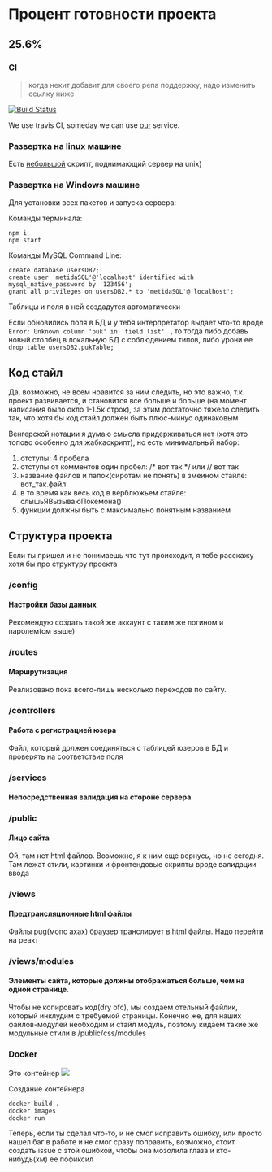 # Процент готовности проекта

## 25.6%

### CI

>когда некит добавит для своего репа поддержку, надо изменить ссылку ниже

[![Build Status](https://travis-ci.com/Sapfir0/metida.svg?branch=master)](https://travis-ci.com/Sapfir0/metida)

We use travis CI, someday we can use [our](https://github.com/Sapfir0/pyCI) service.


### Развертка на linux машине

Есть [небольшой](https://github.com/Sapfir0/scriptForOurLife/tree/master/deploymentMetida) скрипт, поднимающий сервер на unix)

### Развертка на Windows машине

Для установки всех пакетов и запуска сервера:

Команды терминала:

    npm i
    npm start

Команды MySQL Command Line:

    create database usersDB2; 
    create user 'metidaSQL'@'localhost' identified with mysql_native_password by '123456';
    grant all privileges on usersDB2.* to 'metidaSQL'@'localhost';

Таблицы и поля в ней создадутся автоматически

Если обновились поля в БД и у тебя интерпретатор выдает что-то вроде 
<code>Error: Unknown column 'puk' in 'field list' </code> , то тогда либо добавь новый столбец в локальную БД с соблюдением типов, либо урони ее
<code>drop table usersDB2.pukTable; </code> 

## Код стайл

<p> Да, возможно, не всем нравится за ним следить, но это важно, т.к. проект развивается, и становится все больше и больше (на момент написания было окло 1-1.5к строк), за этим достаточно тяжело следить так, что хотя бы код стайл должен быть плюс-минус одинаковым
<p> Венгерской нотации я думаю смысла придерживаться нет (хотя это топово особенно для жабкаскрипт), но есть минимальный набор:

1. отступы: 4 пробела
1. отступы от комментов один пробел: /* вот так */ или // вот так 
2. название файлов и папок(сиротам не понять) в змеином стайле: вот_так.файл
3. в то время как весь код в верблюжьем стайле: слышьЯВызываюПокемона()
4. функции должны быть с максимально понятным названием 


## Структура проекта

Если ты пришел и не понимаешь что тут происходит, я тебе расскажу хотя бы про структуру проекта

### /config

#### Настройки базы данных

Рекомендую создать такой же аккаунт с таким же логином и паролем(см выше)

### /routes

#### Маршрутизация

Реализовано пока всего-лишь несколько переходов по сайту.

### /controllers

#### Работа с регистрацией юзера

Файл, который должен соединяться с таблицей юзеров в БД и проверять на соответствие поля

### /services

#### Непосредственная валидация на стороне сервера

### /public

#### Лицо сайта

Ой, там нет html файлов. Возможно, я к ним еще вернусь, но не сегодня. Там лежат стили, картинки и фронтендовые скрипты вроде валидации ввода

### /views

#### Предтрансляционные html файлы

Файлы pug(мопс ахах) браузер транслирует в html файлы. Надо перейти на реакт

### /views/modules

#### Элементы сайта, которые должны отображаться больше, чем на одной странице.

Чтобы не копировать код(dry ofc), мы создаем отельный файлик, который инклудим с требуемой страницы. Конечно же, для наших файлов-модулей необходим и стайл модуль, поэтому кидаем такие же модульные стили в /public/css/modules

### Docker

Это контейнер ![](https://im0-tub-ru.yandex.net/i?id=9c8143a2c07d5d1b78dbad9b2567a6ae-l&n=13)

Создание контейнера

    docker build .
    docker images
    docker run  

Теперь, если ты сделал что-то, и не смог исправить ошибку, или просто нашел баг в работе и не смог сразу поправить, возможно, стоит создать issue с этой ошибкой, чтобы она мозолила глаза и кто-нибудь(хм) ее пофиксил